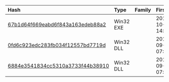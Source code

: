 |Hash|Type|Family|First_Seen|Name|
|:--|:--|:--|:--|:--|
|[67b1d64f669eabd6f843a163edeb88a2](https://www.virustotal.com/gui/file/67b1d64f669eabd6f843a163edeb88a2)|Win32 EXE||2018-10-29 14:20:53|wsmprovav.exe|
|[0fd6c923edc283fb034f12557bd7719d](https://www.virustotal.com/gui/file/0fd6c923edc283fb034f12557bd7719d)|Win32 DLL||2018-09-26 07:32:49|/media/freddie/Seagate Expansion Drive/aptmalware/SampleLibraryAUG2019/VoodooBearAPT/BlackEnergy.bin|
|[6884e3541834cc5310a3733f44b38910](https://www.virustotal.com/gui/file/6884e3541834cc5310a3733f44b38910)|Win32 DLL||2018-09-26 07:32:49|msiexec|
